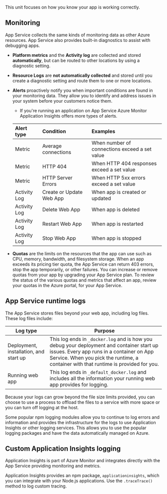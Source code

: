 This unit focuses on how you know your app is working correctly. 

## Monitoring

App Service collects the same kinds of monitoring data as other Azure resources. App Service also provides built-in diagnostics to assist with debugging apps. 

* **Platform metrics** and the **Activity log** are collected and stored **automatically**, but can be routed to other locations by using a diagnostic setting. 
* **Resource Logs** are **not automatically collected** and stored until you create a diagnostic setting and route them to one or more locations.
* **Alerts** proactively notify you when important conditions are found in your monitoring data. They allow you to identify and address issues in your system before your customers notice them. 
    * If you're running an application on App Service Azure Monitor Application Insights offers more types of alerts.

    | Alert type | Condition | Examples  |
    |:---|:---|:---|
    | Metric | Average connections| When number of connections exceed a set value|
    | Metric | HTTP 404| When HTTP 404 responses exceed a set value|
    | Metric | HTTP Server Errors| When HTTP 5xx errors exceed a set value|
    | Activity Log | Create or Update Web App | When app is created or updated|
    | Activity Log | Delete Web App | When app is deleted|
    | Activity Log | Restart Web App| When app is restarted|
    | Activity Log | Stop Web App| When app is stopped|
* **Quotas** are the limits on the resources that the app can use such as CPU, memory, bandwidth, and filesystem storage. When an app exceeds its pricing tier quota, the App Service can return 403 errors, stop the app temporarily, or other failures. You can increase or remove quotas from your app by upgrading your App Service plan. To review the status of the various quotas and metrics that affect an app, review your quotas in the Azure portal, for your App Service. 

## App Service runtime logs

The App Service stores files beyond your web app, including log files. These log files include:

|Log type|Purpose|
|--|--|
| Deployment, installation, and start up| This log ends in `_docker.log` and is how you debug your deployment and container start up issues. Every app runs in a container on App Service. When you pick the runtime, a container with that runtime is provided for you.|
|Running web app| This log ends in `_default_docker.log` and includes all the information your running web app provides for logging.|

Because your logs can grow beyond the file size limits provided, you can choose to use a process to offload the files to a service with more space or you can turn off logging at the host. 

Some popular npm logging modules allow you to continue to log errors and information and provides the infrastructure for the logs to use Application Insights or other logging services. This allows you to use the popular logging packages and have the data automatically managed on Azure. 
 
## Custom Application Insights logging

Application Insights is part of Azure Monitor and integrates directly with the App Service providing monitoring and metrics. 

Application Insights provides an npm package, `applicationinsights`, which you can integrate with your Node.js applications. Use the `.traceTrace()` method to log custom tracing. 


